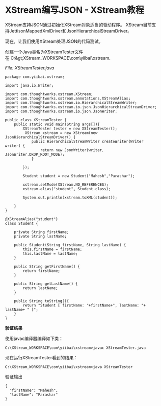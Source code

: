 # XStream编写JSON - XStream教程

XStream支持JSON通过初始化XStream对象适当的驱动程序。 XStream目前支持JettisonMappedXmlDriver和JsonHierarchicalStreamDriver。

现在，让我们使用XStream处理JSON的代码测试。

创建一个Java类名为XStreamTester文件在 C:\&gt;XStream_WORKSPACE\com\yiibai\xstream.

_File: XStreamTester.java_

```
package com.yiibai.xstream;

import java.io.Writer;

import com.thoughtworks.xstream.XStream;
import com.thoughtworks.xstream.annotations.XStreamAlias;
import com.thoughtworks.xstream.io.HierarchicalStreamWriter;
import com.thoughtworks.xstream.io.json.JsonHierarchicalStreamDriver;
import com.thoughtworks.xstream.io.json.JsonWriter;

public class XStreamTester {
	public static void main(String args[]){
		XStreamTester tester = new XStreamTester();
		 XStream xstream = new XStream(new JsonHierarchicalStreamDriver() {
		    public HierarchicalStreamWriter createWriter(Writer writer) {
		        return new JsonWriter(writer, JsonWriter.DROP_ROOT_MODE);
		    }  

		});

		Student student = new Student("Mahesh","Parashar");	

		xstream.setMode(XStream.NO_REFERENCES);
        xstream.alias("student", Student.class);

        System.out.println(xstream.toXML(student));       

	}
}

@XStreamAlias("student")
class Student {

	private String firstName;
	private String lastName;

	public Student(String firstName, String lastName) {
		this.firstName = firstName;
		this.lastName = lastName;
	}

	public String getFirstName() {
		return firstName;
	}

	public String getLastName() {
		return lastName;
	}   

	public String toString(){
		return "Student [ firstName: "+firstName+", lastName: "+ lastName+ " ]";
	}	
}
```

**验证结果**

使用javac编译器编译如下类：

```
C:\XStream_WORKSPACE\com\yiibai\xstream>javac XStreamTester.java
```

现在运行XStreamTester看到的结果：

```
C:\XStream_WORKSPACE\com\yiibai\xstream>java XStreamTester
```

验证输出

```
{
  "firstName": "Mahesh",
  "lastName": "Parashar"
}
```

